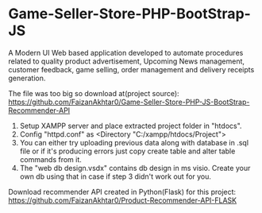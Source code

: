 # Game-Seller-Store-PHP-BootStrap-JS
A Modern UI Web based application developed to automate procedures related to
quality product advertisement, Upcoming News management, customer
feedback, game selling, order management and delivery receipts generation.

The file was too big so download at(project source): https://github.com/FaizanAkhtar0/Game-Seller-Store-PHP-JS-BootStrap-Recommender-API
1) Setup XAMPP server and place extracted project folder in "htdocs".
2) Config "httpd.conf" as <Directory "C:/xampp/htdocs/Project">
3) You can either try uploading previous data along with database in .sql file or if it's producing errors just copy create table and alter table commands from it.
4) The "web db design.vsdx" contains db design in ms visio. Create your own db using that in case if step 3 didn't work out for you.

Download recommender API created in Python(Flask) for this project: https://github.com/FaizanAkhtar0/Product-Recommender-API-FLASK
